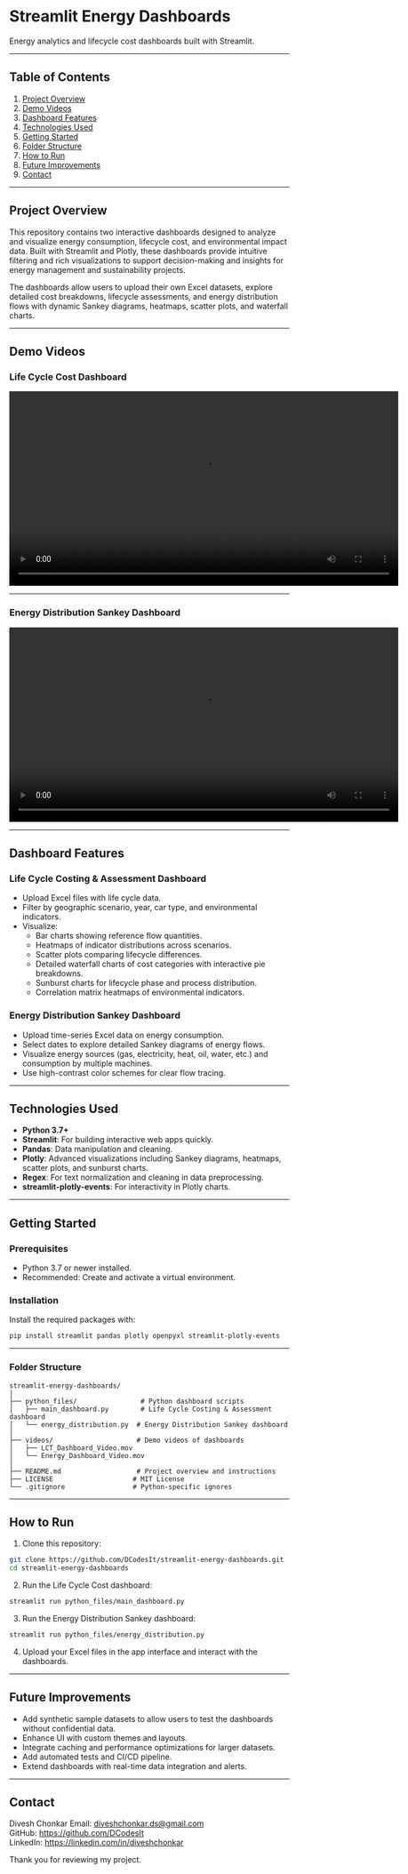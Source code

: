 # Streamlit Energy Dashboards

Energy analytics and lifecycle cost dashboards built with Streamlit.

---

## Table of Contents

1. [Project Overview](#project-overview)  
2. [Demo Videos](#demo-videos)  
3. [Dashboard Features](#dashboard-features)  
4. [Technologies Used](#technologies-used)  
5. [Getting Started](#getting-started)  
6. [Folder Structure](#folder-structure)  
7. [How to Run](#how-to-run)  
8. [Future Improvements](#future-improvements)  
9. [Contact](#contact)  

---

## Project Overview

This repository contains two interactive dashboards designed to analyze and visualize energy consumption, lifecycle cost, and environmental impact data. Built with Streamlit and Plotly, these dashboards provide intuitive filtering and rich visualizations to support decision-making and insights for energy management and sustainability projects.

The dashboards allow users to upload their own Excel datasets, explore detailed cost breakdowns, lifecycle assessments, and energy distribution flows with dynamic Sankey diagrams, heatmaps, scatter plots, and waterfall charts.

---

## Demo Videos

### Life Cycle Cost Dashboard

<video width="700" controls>
  <source src="videos/LCT_Dashboard_Video.mov" type="video/quicktime">
  Your browser does not support the video tag.
</video>

---

### Energy Distribution Sankey Dashboard

<video width="700" controls>
  <source src="videos/Energy_Dashboard_Video.mov" type="video/quicktime">
  Your browser does not support the video tag.
</video>

---

## Dashboard Features

### Life Cycle Costing & Assessment Dashboard

- Upload Excel files with life cycle data.
- Filter by geographic scenario, year, car type, and environmental indicators.
- Visualize:
  - Bar charts showing reference flow quantities.
  - Heatmaps of indicator distributions across scenarios.
  - Scatter plots comparing lifecycle differences.
  - Detailed waterfall charts of cost categories with interactive pie breakdowns.
  - Sunburst charts for lifecycle phase and process distribution.
  - Correlation matrix heatmaps of environmental indicators.

### Energy Distribution Sankey Dashboard

- Upload time-series Excel data on energy consumption.
- Select dates to explore detailed Sankey diagrams of energy flows.
- Visualize energy sources (gas, electricity, heat, oil, water, etc.) and consumption by multiple machines.
- Use high-contrast color schemes for clear flow tracing.

---

## Technologies Used

- **Python 3.7+**  
- **Streamlit**: For building interactive web apps quickly.  
- **Pandas**: Data manipulation and cleaning.  
- **Plotly**: Advanced visualizations including Sankey diagrams, heatmaps, scatter plots, and sunburst charts.  
- **Regex**: For text normalization and cleaning in data preprocessing.  
- **streamlit-plotly-events**: For interactivity in Plotly charts.

---

## Getting Started

### Prerequisites

- Python 3.7 or newer installed.
- Recommended: Create and activate a virtual environment.

### Installation

Install the required packages with:

```bash
pip install streamlit pandas plotly openpyxl streamlit-plotly-events
```

---

### Folder Structure

```
streamlit-energy-dashboards/
│
├── python_files/                # Python dashboard scripts
│   ├── main_dashboard.py        # Life Cycle Costing & Assessment dashboard
│   └── energy_distribution.py  # Energy Distribution Sankey dashboard
│
├── videos/                     # Demo videos of dashboards
│   ├── LCT_Dashboard_Video.mov
│   └── Energy_Dashboard_Video.mov
│
├── README.md                   # Project overview and instructions
├── LICENSE                    # MIT License
└── .gitignore                 # Python-specific ignores
```

---

## How to Run

1. Clone this repository:

```bash
git clone https://github.com/DCodesIt/streamlit-energy-dashboards.git
cd streamlit-energy-dashboards
```

2. Run the Life Cycle Cost dashboard:

```bash
streamlit run python_files/main_dashboard.py
```

3. Run the Energy Distribution Sankey dashboard:

```bash
streamlit run python_files/energy_distribution.py
```

4. Upload your Excel files in the app interface and interact with the dashboards.

---

## Future Improvements

- Add synthetic sample datasets to allow users to test the dashboards without confidential data.
- Enhance UI with custom themes and layouts.
- Integrate caching and performance optimizations for larger datasets.
- Add automated tests and CI/CD pipeline.
- Extend dashboards with real-time data integration and alerts.

---

## Contact

Divesh Chonkar
Email: diveshchonkar.ds@gmail.com  
GitHub: https://github.com/DCodesIt  
LinkedIn: https://linkedin.com/in/diveshchonkar

Thank you for reviewing my project.
